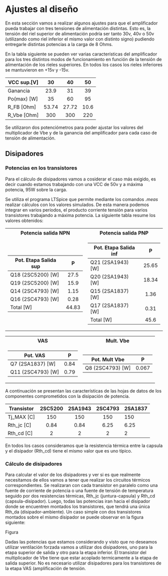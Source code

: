 # Ajustes al diseño 

En esta sección vamos a realizar algunos ajustes para que el amplificador pueda trabajar con tres tensiones de alimentación distintas. Esto es, la tensión del riel superior de alimentación podría ser tanto 30v, 40v o 50v (utilizando como riel inferior el mismo valor con distinto signo) pudiendo entregarle distintas potencias a la carga de 8 Ohms.

En la tabla siguiente se pueden ver varias características del amplificador para los tres distintos modos de funcionamiento en función de la tensión de alimentación de los rieles superiores. En todos los casos los rieles inferiores se mantuvieron en +15v y -15v.

| VCC sup.[V] 	|   30  	|   40  	|  50  	|
|-------------	|:-----:	|:-----:	|:----:	|
| Ganancia     	|  23.9 	|   31  	|  39  	|
| Po(max) [W] 	|   35  	|   60  	|  95  	|
| R_FB [Ohm]  	| 53.74 	| 27.72 	| 10.6 	|
| R_Vbe [Ohm] 	| 300   	| 300   	| 220  	|

Se utilizaron dos potenciómetros para poder ajustar los valores del multiplicador de Vbe y de la ganancia del amplificador para cada caso de tensión de alimentación.


## Disipadores

### Potencias en los transistores

Para el cálculo de disipadores vamos a cosiderar el caso más exigido, es decir cuando estamos trabajando con una VCC de 50v y a máxima potencia, 95W sobre la carga. 

Se utiliza el programa LTSpice que permite mediante los comandos *.meas* realizar cálculos con los valores simulados. De esta manera podemos integrar en varios períodos, el producto corriente tensión para varios transistores trabajando a máxima potencia. La siguiente tabla resume los valores obtenidos:

<table>
<tr><th> Potencia salida NPN </th><th> Potencia salida PNP </th></tr> 
<tr><td>
  
| Pot. Etapa Salida sup 	|   P  	|
|-----------------------	|:----:	|
| Q18 (2SC5200) [W]     	| 27.5 	|
| Q19 (2SC5200) [W]     	| 15.9 	|
| Q14 (2SC4793) [W]     	| 1.15 	|
| Q16 (2SC4793) [W]     	| 0.28 	|
| Total [W]               | 44.83 |

</td><td>

| Pot. Etapa Salida inf 	|   P   	|
|-----------------------	|:-----:	|
| Q21 (2SA1943) [W]     	| 25.65 	|
| Q20 (2SA1943) [W]     	| 18.34 	|
| Q15 (2SA1837) [W]     	| 1.36 	  |
| Q17 (2SA1837) [W]     	| 0.31  	|
| Total [W]               | 45.6    |

</td></tr> </table>


<table>
<tr><th> VAS </th><th> Mult. Vbe </th></tr> 
<tr><td>
  
| Pot. VAS          	|   P  	|
|-------------------	|:----:	|
| Q7 (2SA1837) [W]  	| 0.84 	|
| Q11 (2SC4793) [W] 	| 0.79 	|

</td><td>
  
| Pot. Mult Vbe    	|   P   	|
|------------------	|:-----:	|
| Q8 (2SC4793) [W] 	| 0.067 	|

</td></tr> </table>


A continuación se presentan las características de las hojas de datos de los componentes comprometidos con la disipación de potencia.

| Transistor 	| 2SC5200 	| 2SA1943 	| 2SC4793 	| 2SA1837 	|
|------------	|:-------:	|:-------:	|:-------:	|---------	|
| Tj_MAX [C] 	|   150   	|   150   	|   150   	| 150     	|
| Rth_jc [C] 	|   0.84  	|   0.84  	|   6.25  	| 6.25    	|
| Rth_cd [C] 	|    2    	|    2    	|    2    	| 2       	|

En todos los casos consideramos que la resistencia térmica entre la capsula y el disipador (Rth_cd) tiene el mismo valor que es uno típico. 

### Cálculo de disipadores

Para calcular el valor de los disipadores y ver si es que realmente necesitamos de ellos vamos a tener que realizar los circuitos térmicos correspondientes. Se realizaran con cada transistor en paralelo como una fuente de corriente de potencia o una fuente de tensión de temperatura seguido por dos resistencias térmicas, Rth_jc (juntura-capsula) y Rth_cd (capsula-disipador). Luego, todas las potencias iran hacia el disipador donde se encuentren montados los transistores, que tendrá una única Rth_da (disipador-ambiente). Un caso simple con dos transistores montados sobre el mismo disipador se puede observar en la figura siguiente:

Figura

Dadas las potencias que estamos considerando y visto que no deseamos utilizar ventilación forzada vamos a utilizar dos disipadores, uno para la etapa superior de salida y otro para la etapa inferior. El transistor del multiplicador de Vbe tiene que estar acoplado termicamente a la etapa de salida superior. No es necesario utilizar disipadores para los transistores de la etapa VAS (amplificación de tensión.







